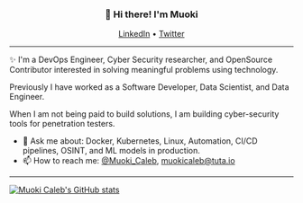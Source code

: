 <h3 align="center">👋 Hi there! I'm Muoki</h3>
<p align="center">
  <a href="https://www.linkedin.com/in/muokicaleb/">LinkedIn</a> •
  <a href="https://twitter.com/muoki_caleb">Twitter</a>
</p>


--- 
✨ I'm a DevOps Engineer, Cyber Security researcher, and OpenSource Contributor interested in solving meaningful problems using technology.  

Previously I have worked as a Software Developer, Data Scientist, and Data Engineer.

When I am not being paid to build solutions, I am building cyber-security tools for penetration testers.


- 💬 Ask me about: Docker, Kubernetes, Linux, Automation, CI/CD pipelines, OSINT, and ML models in production.
- 📫 How to reach me: [@Muoki_Caleb](https://twitter.com/Muoki_Caleb), [muokicaleb@tuta.io](muokicaleb@tuta.io)

---

[![Muoki Caleb's GitHub stats](https://github-readme-stats.vercel.app/api?username=muokicaleb&theme=nord&count_private=true&show_icons=true)](https://github.com/muokicaleb)
